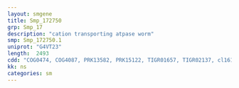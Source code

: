 ```yaml
---
layout: smgene
title: Smp_172750
grp: Smp_17
description: "cation transporting atpase worm"
smp: Smp_172750.1
uniprot: "G4VT23"
length:  2493
cdd: "COG0474, COG4087, PRK13582, PRK15122, TIGR01657, TIGR02137, cl16182, cl21460, pfam13246"
kk: ns
categories: sm
---
```

